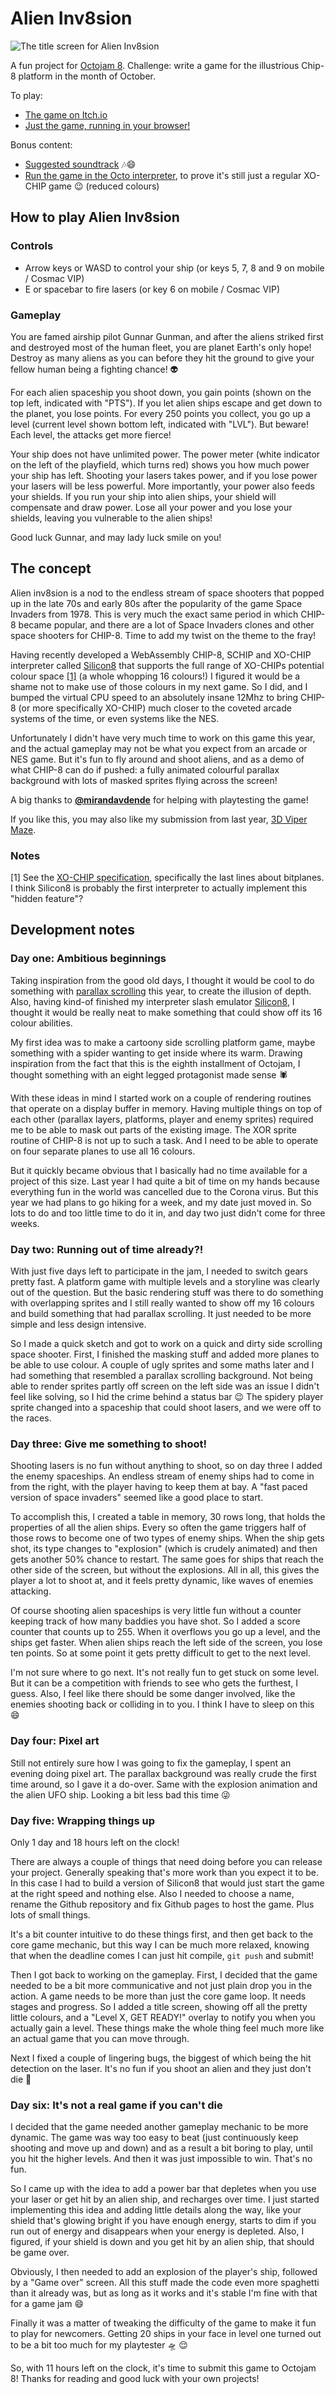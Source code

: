 # Alien Inv8sion

![The title screen for Alien Inv8sion](./titlescreen.png)

A fun project for [Octojam 8](https://itch.io/jam/octojam-8). Challenge: write a
game for the illustrious Chip-8 platform in the month of October.

To play:

  * [The game on Itch.io](https://timendus.itch.io/alien-inv8sion)
  * [Just the game, running in your browser!](https://timendus.github.io/alien-inv8sion/silicon8)

Bonus content:

  * [Suggested soundtrack](https://www.youtube.com/watch?v=Pz1a9MM-Vn4&ab_channel=ThePrimeThanatos) 🎶😄
  * [Run the game in the Octo interpreter](https://timendus.github.io/alien-inv8sion/octo), to prove it's still just a regular XO-CHIP game 😉 (reduced colours)

## How to play Alien Inv8sion

### Controls

  * Arrow keys or WASD to control your ship (or keys 5, 7, 8 and 9 on mobile / Cosmac VIP)
  * E or spacebar to fire lasers (or key 6 on mobile / Cosmac VIP)

### Gameplay

You are famed airship pilot Gunnar Gunman, and after the aliens striked first
and destroyed most of the human fleet, you are planet Earth's only hope! Destroy
as many aliens as you can before they hit the ground to give your fellow human
being a fighting chance! 👽

For each alien spaceship you shoot down, you gain points (shown on the top left,
indicated with "PTS"). If you let alien ships escape and get down to the planet,
you lose points. For every 250 points you collect, you go up a level (current
level shown bottom left, indicated with "LVL"). But beware! Each level, the
attacks get more fierce!

Your ship does not have unlimited power. The power meter (white indicator on the
left of the playfield, which turns red) shows you how much power your ship has
left. Shooting your lasers takes power, and if you lose power your lasers will
be less powerful. More importantly, your power also feeds your shields. If you
run your ship into alien ships, your shield will compensate and draw power. Lose
all your power and you lose your shields, leaving you vulnerable to the alien
ships!

Good luck Gunnar, and may lady luck smile on you!

## The concept

Alien inv8sion is a nod to the endless stream of space shooters that popped up
in the late 70s and early 80s after the popularity of the game Space Invaders
from 1978. This is very much the exact same period in which CHIP-8 became
popular, and there are a lot of Space Invaders clones and other space shooters
for CHIP-8. Time to add my twist on the theme to the fray!

Having recently developed a WebAssembly CHIP-8, SCHIP and XO-CHIP interpreter
called [Silicon8](https://github.com/Timendus/silicon8) that supports the full
range of XO-CHIPs potential colour space [[1]](#notes) (a whole whopping 16
colours!) I figured it would be a shame not to make use of those colours in my
next game. So I did, and I bumped the virtual CPU speed to an absolutely insane
12Mhz to bring CHIP-8 (or more specifically XO-CHIP) much closer to the coveted
arcade systems of the time, or even systems like the NES.

Unfortunately I didn't have very much time to work on this game this year, and
the actual gameplay may not be what you expect from an arcade or NES game. But
it's fun to fly around and shoot aliens, and as a demo of what CHIP-8 can do if
pushed: a fully animated colourful parallax background with lots of masked
sprites flying across the screen!

A big thanks to **[@mirandavdende](https://github.com/mirandavdende)** for
helping with playtesting the game!

If you like this, you may also like my submission from last year, [3D Viper
Maze](https://github.com/Timendus/3d-viper-maze).

### Notes

[1] See the [XO-CHIP
specification](https://github.com/JohnEarnest/Octo/blob/gh-pages/docs/XO-ChipSpecification.md#bitplanes),
specifically the last lines about bitplanes. I think Silicon8 is probably the
first interpreter to actually implement this "hidden feature"?

## Development notes

### Day one: Ambitious beginnings

Taking inspiration from the good old days, I thought it would be cool to do
something with [parallax
scrolling](https://en.wikipedia.org/wiki/Parallax_scrolling) this year, to
create the illusion of depth. Also, having kind-of finished my interpreter slash
emulator [Silicon8](https://github.com/Timendus/silicon8), I thought it would be
really neat to make something that could show off its 16 colour abilities.

My first idea was to make a cartoony side scrolling platform game, maybe
something with a spider wanting to get inside where its warm. Drawing
inspiration from the fact that this is the eighth installment of Octojam, I
thought something with an eight legged protagonist made sense 🕷

With these ideas in mind I started work on a couple of rendering routines that
operate on a display buffer in memory. Having multiple things on top of each
other (parallax layers, platforms, player and enemy sprites) required me to be
able to mask out parts of the existing image. The XOR sprite routine of CHIP-8
is not up to such a task. And I need to be able to operate on four separate
planes to use all 16 colours.

But it quickly became obvious that I basically had no time available for a
project of this size. Last year I had quite a bit of time on my hands because
everything fun in the world was cancelled due to the Corona virus. But this year
we had plans to go hiking for a week, and my date just moved in. So lots to do
and too little time to do it in, and day two just didn't come for three weeks.

### Day two: Running out of time already?!

With just five days left to participate in the jam, I needed to switch gears
pretty fast. A platform game with multiple levels and a storyline was clearly
out of the question. But the basic rendering stuff was there to do something
with overlapping sprites and I still really wanted to show off my 16 colours and
build something that had parallax scrolling. It just needed to be more simple
and less design intensive.

So I made a quick sketch and got to work on a quick and dirty side scrolling
space shooter. First, I finished the masking stuff and added more planes to be
able to use colour. A couple of ugly sprites and some maths later and I had
something that resembled a parallax scrolling background. Not being able to
render sprites partly off screen on the left side was an issue I didn't feel
like solving, so I hid the crime behind a status bar 😉 The spidery player sprite
changed into a spaceship that could shoot lasers, and we were off to the races.

### Day three: Give me something to shoot!

Shooting lasers is no fun without anything to shoot, so on day three I added the
enemy spaceships. An endless stream of enemy ships had to come in from the
right, with the player having to keep them at bay. A "fast paced version of
space invaders" seemed like a good place to start.

To accomplish this, I created a table in memory, 30 rows long, that holds the
properties of all the alien ships. Every so often the game triggers half of
those rows to become one of two types of enemy ships. When the ship gets shot,
its type changes to "explosion" (which is crudely animated) and then gets
another 50% chance to restart. The same goes for ships that reach the other side
of the screen, but without the explosions. All in all, this gives the player
a lot to shoot at, and it feels pretty dynamic, like waves of enemies attacking.

Of course shooting alien spaceships is very little fun without a counter keeping
track of how many baddies you have shot. So I added a score counter that counts
up to 255. When it overflows you go up a level, and the ships get faster. When
alien ships reach the left side of the screen, you lose ten points. So at some
point it gets pretty difficult to get to the next level.

I'm not sure where to go next. It's not really fun to get stuck on some level.
But it can be a competition with friends to see who gets the furthest, I guess.
Also, I feel like there should be some danger involved, like the enemies
shooting back or colliding in to you. I think I have to sleep on this 😄

### Day four: Pixel art

Still not entirely sure how I was going to fix the gameplay, I spent an evening
doing pixel art. The parallax background was really crude the first time around,
so I gave it a do-over. Same with the explosion animation and the alien UFO
ship. Looking a bit less bad this time 😜

### Day five: Wrapping things up

Only 1 day and 18 hours left on the clock!

There are always a couple of things that need doing before you can release your
project. Generally speaking that's more work than you expect it to be. In this
case I had to build a version of Silicon8 that would just start the game at the
right speed and nothing else. Also I needed to choose a name, rename the Github
repository and fix Github pages to host the game. Plus lots of small things.

It's a bit counter intuitive to do these things first, and then get back to the
core game mechanic, but this way I can be much more relaxed, knowing that when
the deadline comes I can just hit compile, `git push` and submit!

Then I got back to working on the gameplay. First, I decided that the game
needed to be a bit more communicative and not just plain drop you in the action.
A game needs to be more than just the core game loop. It needs stages and
progress. So I added a title screen, showing off all the pretty little colours,
and a "Level X, GET READY!" overlay to notify you when you actually gain a
level. These things make the whole thing feel much more like an actual game that
you can move through.

Next I fixed a couple of lingering bugs, the biggest of which being the hit
detection on the laser. It's no fun if you shoot an alien and they just don't
die 🙈

### Day six: It's not a real game if you can't die

I decided that the game needed another gameplay mechanic to be more dynamic. The
game was way too easy to beat (just continuously keep shooting and move up and
down) and as a result a bit boring to play, until you hit the higher levels. And
then it was just impossible to win. That's no fun.

So I came up with the idea to add a power bar that depletes when you use your
laser or get hit by an alien ship, and recharges over time. I just started
implementing this idea and adding little details along the way, like your shield
that's glowing bright if you have enough energy, starts to dim if you run out of
energy and disappears when your energy is depleted. Also, I figured, if your
shield is down and you get hit by an alien ship, that should be game over.

Obviously, I then needed to add an explosion of the player's ship, followed by a
"Game over" screen. All this stuff made the code even more spaghetti than it
already was, but as long as it works and it's stable I'm fine with that for a
game jam 😄

Finally it was a matter of tweaking the difficulty of the game to make it fun to
play for newcomers. Getting 20 ships in your face in level one turned out to be
a bit too much for my playtester 🛸 😌

So, with 11 hours left on the clock, it's time to submit this game to Octojam 8!
Thanks for reading and good luck with your own projects!
